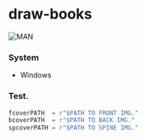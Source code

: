 # draw-books


![MAN](https://user-images.githubusercontent.com/23563528/79879388-e4111000-83ee-11ea-8709-030c77936750.gif)


### System
- Windows

### Test.

```PYTHON
fcoverPATH  = r"$PATH TO FRONT IMG."
bcoverPATH  = r"$PATH TO BACK IMG."
spcoverPATH = r"$PATH TO SPINE IMG."
```

